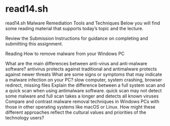 # read14.sh
read14.sh
Malware Remediation Tools and Techniques
Below you will find some reading material that supports today’s topic and the lecture.

Review the Submission Instructions for guidance on completing and submitting this assignment.

Reading
How to remove malware from your Windows PC

What are the main differences between anti-virus and anti-malware software? antivirus protects against traditional and antimalware protects against newer threats
What are some signs or symptoms that may indicate a malware infection on your PC? slow computer, system crashing, browser redirect, missing files
Explain the difference between a full system scan and a quick scan when using antimalware software. quick scan may not detect some malware and full scan takes a longer and detects all known viruses
Compare and contrast malware removal techniques in Windows PCs with those in other operating systems like macOS or Linux. How might these different approaches reflect the cultural values and priorities of the technology users?
